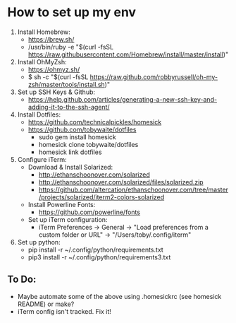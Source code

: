 # How to set up my env #

1. Install Homebrew:
    - https://brew.sh/
    - /usr/bin/ruby -e "$(curl -fsSL https://raw.githubusercontent.com/Homebrew/install/master/install)"
2. Install OhMyZsh:
    - https://ohmyz.sh/
    - $ sh -c "$(curl -fsSL https://raw.github.com/robbyrussell/oh-my-zsh/master/tools/install.sh)"
3. Set up SSH Keys & Github:
    - https://help.github.com/articles/generating-a-new-ssh-key-and-adding-it-to-the-ssh-agent/
4. Install Dotfiles:
    - https://github.com/technicalpickles/homesick
    - https://github.com/tobywaite/dotfiles
        - sudo gem install homesick
        - homesick clone tobywaite/dotfiles
        - homesick link dotfiles
5. Configure iTerm:
    - Download & Install Solarized: 
        - http://ethanschoonover.com/solarized
        - http://ethanschoonover.com/solarized/files/solarized.zip
        - https://github.com/altercation/ethanschoonover.com/tree/master/projects/solarized/iterm2-colors-solarized
    - Install Powerline Fonts:
        - https://github.com/powerline/fonts
    - Set up iTerm configuration:
        - iTerm Preferences -> General -> "Load preferences from a custom folder or URL" -> "/Users/toby/.config/iterm"
6. Set up python:
    - pip install -r ~/.config/python/requirements.txt
    - pip3 install -r ~/.config/python/requirements3.txt

## To Do: ##
- Maybe automate some of the above using .homesickrc (see homesick README) or make?
- iTerm config isn't tracked. Fix it!
